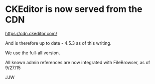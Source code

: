 CKEditor is now served from the CDN
===================================

https://cdn.ckeditor.com/

And is therefore up to date - 4.5.3 as of this writing.

We use the full-all version.

All known admin references are now integrated with FileBrowser, as of 9/27/15

JJW
